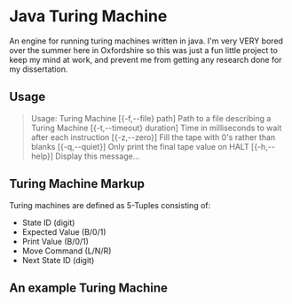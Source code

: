 # Java Turing Machine

An engine for running turing machines written in java. I'm very VERY bored over the summer here in Oxfordshire so this was just a fun little project to keep my mind at work, and prevent me from getting any research done for my dissertation.

## Usage

> Usage: Turing Machine [{-f,--file} path]         Path to a file describing a Turing Machine
>                       [{-t,--timeout} duration]  Time in milliseconds to wait after each instruction
>                       [{-z,--zero}]              Fill the tape with 0's rather than blanks
>                       [{-q,--quiet}]             Only print the final tape value on HALT
>                       [{-h,--help}]              Display this message...

## Turing Machine Markup

Turing machines are defined as 5-Tuples consisting of:
* State ID       (digit)
* Expected Value (B/0/1)
* Print Value    (B/0/1)
* Move Command   (L/N/R)
* Next State ID  (digit)

## An example Turing Machine

